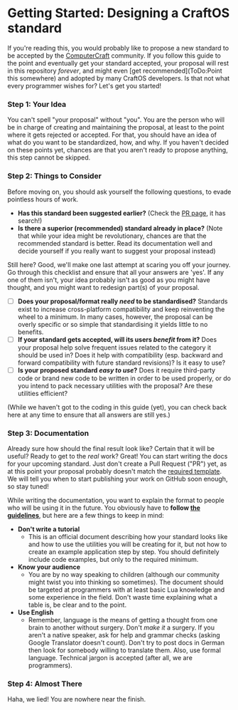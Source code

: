 # Getting Started: Designing a CraftOS standard

If you're reading this, you would probably like to propose a new standard to be accepted by the [ComputerCraft](http://computercraft.info) community. If you follow this guide to the point and eventually get your standard accepted, your proposal will rest in this repository *forever*, and might even [get recommended](ToDo:Point this somewhere) and adopted by many CraftOS developers. Is that not what every programmer wishes for? Let's get you started!

### Step 1: Your Idea
You can't spell "your proposal" without "you". You are the person who will be in charge of creating and maintaining the proposal, at least to the point where it gets rejected or accepted. For that, you should have an idea of what do you want to be standardized, how, and why. If you haven't decided on these points yet, chances are that you aren't ready to propose anything, this step cannot be skipped.

### Step 2: Things to Consider
Before moving on, you should ask yourself the following questions, to evade pointless hours of work.

* **Has this standard been suggested earlier?** (Check the [PR page](https://github.com/oeed/CraftOS-Standards/pulls?q=is%3Apr), it has search!)
* **Is there a superior (recommended) standard already in place?** (Note that while your idea might be revolutionary, chances are that the recommended standard is better. Read its documentation well and decide yourself if you really want to suggest your proposal instead)

Still here? Good, we'll make one last attempt at scaring you off your journey. Go through this checklist and ensure that all your answers are 'yes'. If any one of them isn't, your idea probably isn't as good as you might have thought, and you might want to redesign part(s) of your proposal.

- [ ] **Does your proposal/format really _need_ to be standardised?** Standards exist to increase cross-platform compatibility and keep reinventing the wheel to a minimum. In many cases, however, the proposal can be overly specific or so simple that standardising it yields little to no benefits.
- [ ] **If your standard gets accepted, will its users _benefit_ from it?** Does your proposal help solve frequent issues related to the category it should be used in? Does it help with compatibility (esp. backward and forward compatibility with future standard revisions)? Is it easy to use? 
- [ ] **Is your proposed standard _easy to use_?** Does it require third-party code or brand new code to be written in order to be used properly, or do you intend to pack necessary utilities with the proposal? Are these utilities efficient? 

(While we haven't got to the coding in this guide (yet), you can check back here at any time to ensure that all answers are still yes.) 

### Step 3: Documentation
Already sure how should the final result look like? Certain that it will be useful? Ready to get to the _real_ work? Great! You can start writing the docs for your upcoming standard. Just don't create a Pull Request ("PR") yet, as at this point your proposal probably doesn't match the [required template](./StandardProposalGuidelines.md). We will tell you when to start publishing your work on GitHub soon enough, so stay tuned!

While writing the documentation, you want to explain the format to people who will be using it in the future. You obviously have to **follow [the guidelines](./StandardProposalGuidelines.md)**, but here are a few things to keep in mind:

* **Don't write a tutorial**
	* This is an official document describing how your standard looks like and how to use the utilities you will be creating for it, but not how to create an example application step by step. You should definitely include code examples, but only to the required minimum.
* **Know your audience**
	* You are by no way speaking to children (although our community might twist you into thinking so sometimes). The document should be targeted at programmers with at least basic Lua knowledge and some experience in the field. Don't waste time explaining what a table is, be clear and to the point.
* **Use English**
	* Remember, language is the means of getting a thought from one brain to another without surgery. Don't *make it* a surgery. If you aren't a native speaker, ask for help and grammar checks (asking Google Translator doesn't count). Don't try to post docs in German then look for somebody willing to translate them. Also, use formal language. Technical jargon is accepted (after all, we are programmers).

### Step 4: Almost There
Haha, we lied! You are nowhere near the finish.
